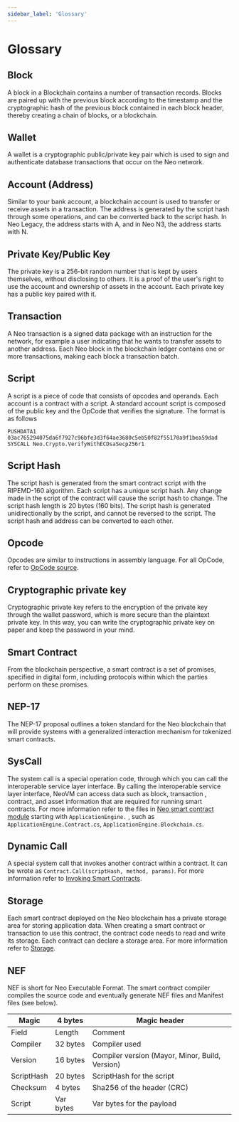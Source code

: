 ```yaml
---
sidebar_label: 'Glossary'
---
```


# Glossary

## Block

A block in a Blockchain contains a number of transaction records.  Blocks are paired up with the previous block according to the timestamp and the cryptographic hash of the previous block contained in each block header, thereby creating a chain of blocks, or a blockchain.

## Wallet

A wallet is a cryptographic public/private key pair which is used to sign and authenticate database transactions that occur on the Neo network.

## Account (Address)

Similar to your bank account, a blockchain account is used to transfer or receive assets in a transaction. The address is generated by the script hash through some operations, and can be converted back to the script hash. In Neo Legacy, the address starts with A, and in Neo N3, the address starts with N.

## Private Key/Public Key

The private key is a 256-bit random number that is kept by users themselves, without disclosing to others. It is a proof of the user's right to use the account and ownership of assets in the account. Each private key has a public key paired with it.

## Transaction

A Neo transaction is a signed data package with an instruction for the network, for example a user indicating that he wants to transfer assets to another address. Each Neo block in the blockchain ledger contains one or more transactions, making each block a transaction batch. 

## Script

A script is a piece of code that consists of opcodes and operands. Each account is a contract with a script. A standard account script is composed of the public key and the OpCode that verifies the signature. The format is as follows

```
PUSHDATA1 03ac765294075da6f7927c96bfe3d3f64ae3680c5eb50f82f55170a9f1bea59dad
SYSCALL Neo.Crypto.VerifyWithECDsaSecp256r1
```

## Script Hash

The script hash is generated from the smart contract script with the RIPEMD-160 algorithm. Each script has a unique script hash. Any change made in the script of the contract will cause the script hash to change. The script hash length is 20 bytes (160 bits). The script hash is generated unidirectionally by the script, and cannot be reversed to the script. The script hash and address can be converted to each other.

## Opcode

Opcodes are similar to instructions in assembly language. For all OpCode, refer to [OpCode source](https://github.com/neo-project/neo/blob/master/src/Neo.VM/OpCode.cs).

## Cryptographic private key

Cryptographic private key refers to the encryption of the private key through the wallet password, which is more secure than the plaintext private key. In this way, you can write the cryptographic private key on paper and keep the password in your mind.

## Smart Contract

From the blockchain perspective, a smart contract is a set of promises, specified in digital form, including protocols within which the parties perform on these promises.

## NEP-17

The NEP-17 proposal outlines a token standard for the Neo blockchain that will provide systems with a generalized interaction mechanism for tokenized smart contracts.

## SysCall

The system call is a special operation code, through which you can call the interoperable service layer interface. By calling the interoperable service layer interface, NeoVM can access data such as block, transaction , contract, and asset information that are required for running smart contracts. For more information refer to the files in  [Neo smart contract module](https://github.com/neo-project/neo/tree/master/src/Neo/SmartContract) starting with  `ApplicationEngine.` , such as  `ApplicationEngine.Contract.cs`, `ApplicationEngine.Blockchain.cs`.

## Dynamic Call

A special system call that invokes another contract within a contract. It can be wrote as `Contract.Call(scriptHash, method, params)`. For more information refer to [Invoking Smart Contracts](develop/deploy/invoke.md).

## Storage

Each smart contract deployed on the Neo blockchain has a private storage area for storing application data. When creating a smart contract or transaction to use this contract, the contract code needs to read and write its storage. Each contract can declare a storage area. For more information refer to [Storage](reference/scapi/framework/services/storage/index.md).

## NEF

NEF is short for Neo Executable Format. The smart contract compiler compiles the source code and eventually generate NEF files and Manifest files (see below).

| Magic      | 4 bytes   | Magic header                                    |
| ---------- | --------- | ----------------------------------------------- |
| Field      | Length    | Comment                                         |
| Compiler   | 32 bytes  | Compiler used                                   |
| Version    | 16 bytes  | Compiler version (Mayor, Minor, Build, Version) |
| ScriptHash | 20 bytes  | ScriptHash for the script                       |
| Checksum   | 4 bytes   | Sha256 of the header (CRC)                      |
| Script     | Var bytes | Var bytes for the payload                       |

